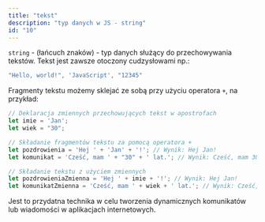 ```yaml
---
title: "tekst"
description: "typ danych w JS - string"
id: "10"
---
```


`string` -  (łańcuch znaków) - typ danych służący do przechowywania tekstów. Tekst jest zawsze otoczony cudzysłowami np.:

```js
"Hello, world!", 'JavaScript', "12345"
```

Fragmenty tekstu możemy sklejać ze sobą przy użyciu operatora `+`, na przykład:

```js
// Deklaracja zmiennych przechowujących tekst w apostrofach
let imie = 'Jan';
let wiek = "30";

// Składanie fragmentów tekstu za pomocą operatora +
let pozdrowienia = 'Hej ' + 'Jan' + '!'; // Wynik: Hej Jan!
let komunikat = 'Cześć, mam ' + "30" + ' lat.'; // Wynik: Cześć, mam 30 lat.

// Składanie tekstu z użyciem zmiennych
let pozdrowieniaZmienna = 'Hej ' + imie + '!'; // Wynik: Hej Jan!
let komunikatZmienna = 'Cześć, mam ' + wiek + ' lat.'; // Wynik: Cześć, mam 30 lat.
```

Jest to przydatna technika w celu tworzenia dynamicznych komunikatów lub wiadomości w aplikacjach internetowych.